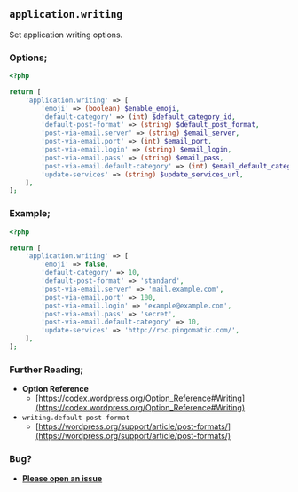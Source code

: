 ## `application.writing`

Set application writing options.

### Options;

```php
<?php

return [
	'application.writing' => [
		'emoji' => (boolean) $enable_emoji,
		'default-category' => (int) $default_category_id,
		'default-post-format' => (string) $default_post_format,
		'post-via-email.server' => (string) $email_server,
		'post-via-email.port' => (int) $email_port,
		'post-via-email.login' => (string) $email_login,
		'post-via-email.pass' => (string) $email_pass,
		'post-via-email.default-category' => (int) $email_default_category_id,
		'update-services' => (string) $update_services_url,
	],
];
```

### Example;

```php
<?php

return [
	'application.writing' => [
		'emoji' => false,
		'default-category' => 10,
		'default-post-format' => 'standard',
		'post-via-email.server' => 'mail.example.com',
		'post-via-email.port' => 100,
		'post-via-email.login' => 'example@example.com',
		'post-via-email.pass' => 'secret',
		'post-via-email.default-category' => 10,
		'update-services' => 'http://rpc.pingomatic.com/',
	],
];
```

### Further Reading;

- **Option Reference**
	- [https://codex.wordpress.org/Option_Reference#Writing](https://codex.wordpress.org/Option_Reference#Writing)
- `writing.default-post-format`
	- [https://wordpress.org/support/article/post-formats/](https://wordpress.org/support/article/post-formats/)

### Bug?

- **[Please open an issue](https://github.com/darrenjacoby/intervention/issues/new?title=[application.writing]&labels=bug&assignees=darrenjacoby)**
